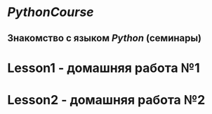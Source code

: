 
# *_PythonCourse_*
## Знакомство с языком *__Python__* (семинары)

# Lesson1 - домашняя работа №1

# Lesson2 - домашняя работа №2